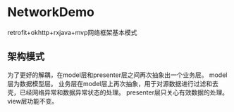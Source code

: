 # NetworkDemo
retrofit+okhttp+rxjava+mvp网络框架基本模式
## 架构模式
为了更好的解耦，在model层和presenter层之间再次抽象出一个业务层。
model层为数据模型层。
业务层在model层上再次抽象，用于对源数据进行过滤和去壳，已经网络异常和数据异常状态的处理。
presenter层只关心有效数据的处理。
view层功能不变。
